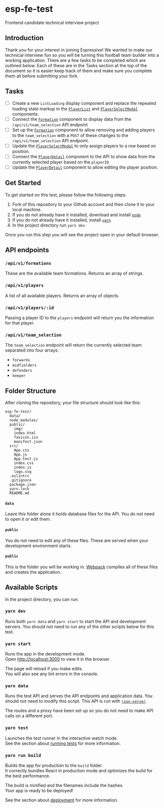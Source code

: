 # esp-fe-test
Frontend candidate technical interview project

## Introduction

Thank you for your interest in joining Espressive! We wanted to make our technical interview fun so you will be turning this football team builder into a working application. There are a few tasks to be completed which are outlined below. Each of these are in the Tasks section at the top of the document so it is easier keep track of them and make sure you complete them all before submitting your fork.

## Tasks

- [ ] Create a new `ListLoading` display component and replace the repeated loading state markup in the [`PlayerList`](src/components/display/PlayerList/PlayerList.js) and [`PlayerSelectModal`](src/components/display/PlayerSelectModal/PlayerSelectModal.js) components.
- [ ] Connect the [`Formation`](src/components/page/Formation/Formation.js) component to display data from the `/api/v1/team_selection` API endpoint
- [ ] Set up the [`Formation`](src/components/page/Formation/Formation.js) component to allow removing and adding players to the `team_selection` with a `POST` of these changes to the `/api/v1/team_selection` API endpoint.
- [ ] Update the [`PlayerSelectModal`](src/components/display/PlayerSelectModal/PlayerSelectModal.js) to only assign players to a row based on position.
- [ ] Connect the [`PlayerDetail`](src/components/display/PlayerDetail/PlayerDetail.js) component to the API to show data from the currently selected player based on the `playerID`
- [ ] Update the [`PlayerDetail`](src/components/display/PlayerDetail/PlayerDetail.js) component to allow editing the player position.

## Get Started

To get started on this test, please follow the following steps:
1. Fork of this repository to your Github account and then clone it to your local machine.
2. If you do not already have it installed, download and install [`node`](https://nodejs.org/en/download/)
3. If you do not already have it installed, install [`yarn`](https://yarnpkg.com/lang/en/docs/install/)
4. In the project directory run `yarn dev`

Once you run this step you will see the project open in your default browser.


## API endpoints

### `/api/v1/formations`

These are the available team formations. Returns an array of strings.

### `/api/v1/players`

A list of all available players. Returns an array of objects.

### `/api/v1/players/:id`

Passing a player ID to the `players` endpoint will return you the information for that player.

### `/api/v1/team_selection`

The `team_selection` endpoint will return the currently selected team separated into four arrays:
- `forwards`
- `midfielders`
- `defenders`
- `keeper`


## Folder Structure

After cloning the repository, your file structure should look like this:

```
esp-fe-test/
  data/
  node_modules/
  public/
    img/
    index.html
    favicon.ico
    manifest.json
  src/
    App.css
    App.js
    App.test.js
    index.css
    index.js
    logo.svg
  .eslintrc
  .gitignore
  package.json
  yarn.lock
  README.md
```

#### `data`
Leave this folder alone it holds database files for the API. You do not need to open it or edit them.

#### `public`
You do not need to edit any of these files. These are served when your development environment starts.

#### `public`
This is the folder you will be working in. [Webpack](https://webpack.js.org/) compiles all of these files and creates the application.


## Available Scripts

In the project directory, you can run:

### `yarn dev`

Runs both `yarn data` and `yarn start` to start the API and development servers. You should not need to run any of the other scripts below for this test.

### `yarn start`

Runs the app in the development mode.<br>
Open [http://localhost:3000](http://localhost:3000) to view it in the browser.

The page will reload if you make edits.<br>
You will also see any lint errors in the console.

### `yarn data`

Runs the test API and serves the API endpoints and application data. You should not need to modify this script. This API is run with [`json-server`](https://github.com/typicode/json-server).

The routes and a proxy have been set up so you do not need to make API calls on a different port.

### `yarn test`

Launches the test runner in the interactive watch mode.<br>
See the section about [running tests](#running-tests) for more information.

### `yarn run build`

Builds the app for production to the `build` folder.<br>
It correctly bundles React in production mode and optimizes the build for the best performance.

The build is minified and the filenames include the hashes.<br>
Your app is ready to be deployed!

See the section about [deployment](#deployment) for more information.


